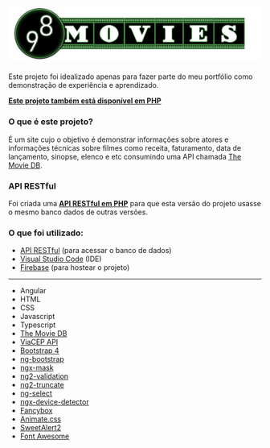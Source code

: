 # ![](/src/assets/imgs/logo-full.png?raw=true "98 Movies")
Este projeto foi idealizado apenas para fazer parte do meu portfólio como demonstração de experiência e aprendizado.

**[Este projeto também está disponível em PHP](https://github.com/Jonathan2332/98-movies-php)**

### O que é este projeto?

É um site cujo o objetivo é demonstrar informações sobre atores e informações técnicas sobre filmes como receita, faturamento, data de lançamento, sinopse, elenco e etc consumindo uma API chamada [The Movie DB](https://www.themoviedb.org/).

### API RESTful

Foi criada uma **[API RESTful em PHP](https://github.com/Jonathan2332/api-rest-php)** para que esta versão do projeto usasse o mesmo banco dados de outras versões.

### O que foi utilizado:

* [API RESTful](https://github.com/Jonathan2332/api-rest-php) (para acessar o banco de dados)
* [Visual Studio Code](https://visualstudio.microsoft.com/) (IDE)
* [Firebase](https://firebase.google.com/?hl=pt-BR) (para hostear o projeto)

<hr>

* Angular
* HTML
* CSS
* Javascript
* Typescript
* [The Movie DB](https://www.themoviedb.org/)
* [ViaCEP API](https://viacep.com.br/)
* [Bootstrap 4](https://getbootstrap.com/)
* [ng-bootstrap](https://ng-bootstrap.github.io/#/home)
* [ngx-mask](https://jsdaddy.github.io/ngx-mask-page/)
* [ng2-validation](https://www.npmjs.com/package/ng2-validation)
* [ng2-truncate](https://github.com/yellowspot/ng2-truncate)
* [ng-select](https://ng-select.github.io/ng-select#/data-sources)
* [ngx-device-detector](https://www.npmjs.com/package/ngx-device-detector)
* [Fancybox](http://fancyapps.com/fancybox/3/)
* [Animate.css](https://daneden.github.io/animate.css/)
* [SweetAlert2](https://sweetalert2.github.io/)
* [Font Awesome](https://fontawesome.com/)

